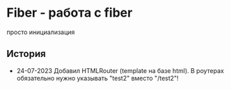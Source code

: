 # Fiber - работа с fiber

просто инициализация

## История

- 24-07-2023 Добавил HTMLRouter (template на базе html). 
В роутерах обязательно нужно указывать "test2" вместо "/test2"!
